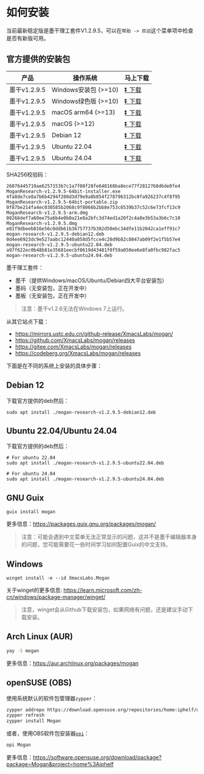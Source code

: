 # 如何安装
当前最新稳定版是墨干理工套件V1.2.9.5，可以在`帮助 -> 欢迎`这个菜单项中检查是否有新版可用。

## 官方提供的安装包
| 产品 | 操作系统 | 马上下载 |
|-----|-------|-----|
| 墨干v1.2.9.5 | Windows安装包 (>=10)| [⏬ 下载](https://mirrors.ustc.edu.cn/github-release/XmacsLabs/mogan/v1.2.9.5/MoganResearch-v1.2.9.5-64bit-installer.exe) |
| 墨干v1.2.9.5 | Windows绿色版 (>=10)| [⏬ 下载](https://mirrors.ustc.edu.cn/github-release/XmacsLabs/mogan/v1.2.9.5/MoganResearch-v1.2.9.5-64bit-portable.zip) |
| 墨干v1.2.9.5 | macOS arm64 (>=13) | [⏬ 下载](https://mirrors.ustc.edu.cn/github-release/XmacsLabs/mogan/v1.2.9.5/MoganResearch-v1.2.9.5-arm.dmg) |
| 墨干v1.2.9.5 | macOS (>=12) | [⏬ 下载](https://mirrors.ustc.edu.cn/github-release/XmacsLabs/mogan/v1.2.9.5/MoganResearch-v1.2.9.5.dmg) |
| 墨干v1.2.9.5 | Debian 12 | [⏬ 下载](https://mirrors.ustc.edu.cn/github-release/XmacsLabs/mogan/v1.2.9.5/mogan-research-v1.2.9.5-debian12.deb) |
| 墨干v1.2.9.5 | Ubuntu 22.04 | [⏬ 下载](https://mirrors.ustc.edu.cn/github-release/XmacsLabs/mogan/v1.2.9.5/mogan-research-v1.2.9.5-ubuntu22.04.deb) |
| 墨干v1.2.9.5 | Ubuntu 24.04 | [⏬ 下载](https://mirrors.ustc.edu.cn/github-release/XmacsLabs/mogan/v1.2.9.5/mogan-research-v1.2.9.5-ubuntu24.04.deb) |

SHA256校验码：
```
26076445719ae6257153b7c1a7f08f28fe648168ba8ece77f2812768d6de0fe4  MoganResearch-v1.2.9.5-64bit-installer.exe
4fa8de7ce8a7b6b4294f208d3d79e9a8b854f278796312bc0fa926237c4f8f95  MoganResearch-v1.2.9.5-64bit-portable.zip
0f87be214fa4ec030585b2068c9f8066b2bb8e753c6539b37c52c6e73fcf13c9  MoganResearch-v1.2.9.5-arm.dmg
08266def7a60ee75a6b4e0b0a21e8a2bfc3d74ed1a20f2c4a8e3b53a3b6c7c10  MoganResearch-v1.2.9.5.dmg
e81f9dbeeb816e56c0ddb61b36757737b382d50ebc34dfe11b2042ca1eff91c7  mogan-research-v1.2.9.5-debian12.deb
0d4ee6923dc9e527aabc12440a858d5fcce4c28d9b82c8047ab09f2e1f5b57e4  mogan-research-v1.2.9.5-ubuntu22.04.deb
a97f622ec0b48b81e35681eecbf0619d43481f0f59a050ee6e8fa0fbc982fac5  mogan-research-v1.2.9.5-ubuntu24.04.deb
```

墨干理工套件：
+ 墨干（提供Windows/macOS/Ubuntu/Debian四大平台安装包）
+ 墨码（无安装包，正在开发中）
+ 墨板（无安装包，正在开发中）

> 注意：墨干v1.2.6无法在Windows 7上运行。

从其它站点下载：
+ https://mirrors.ustc.edu.cn/github-release/XmacsLabs/mogan/
+ https://github.com/XmacsLabs/mogan/releases
+ https://gitee.com/XmacsLabs/mogan/releases
+ https://codeberg.org/XmacsLabs/mogan/releases

下面是在不同的系统上安装的具体步骤：

## Debian 12
下载官方提供的deb然后：
```
sudo apt install ./mogan-research-v1.2.9.5-debian12.deb
```

## Ubuntu 22.04/Ubuntu 24.04
下载官方提供的deb然后：
```
# For ubuntu 22.04
sudo apt install ./mogan-research-v1.2.9.5-ubuntu22.04.deb

# For ubuntu 24.04
sudo apt install ./mogan-research-v1.2.9.5-ubuntu24.04.deb
```

## GNU Guix
```
guix install mogan
```
更多信息：https://packages.guix.gnu.org/packages/mogan/

> 注意：可能会遇到中文菜单无法正常显示的问题，这并不是墨干编辑器本身的问题，您可能需要花一些时间学习如何配置Guix的中文支持。

## Windows
```
winget install -e --id XmacsLabs.Mogan
```
关于winget的更多信息: https://learn.microsoft.com/zh-cn/windows/package-manager/winget/

> 注意，winget会从Github下载安装包，如果网络有问题，还是建议手动下载安装。

## Arch Linux (AUR)
```bash
yay -S mogan
```
更多信息：https://aur.archlinux.org/packages/mogan

## openSUSE (OBS)

使用系统默认的软件包管理器`zypper`：

```bash
zypper addrepo https://download.opensuse.org/repositories/home:iphelf/openSUSE_Tumbleweed/home:iphelf.repo
zypper refresh
zypper install Mogan
```

或者，使用OBS软件包安装器[`opi`](https://software.opensuse.org/package/opi)：

```bash
opi Mogan
```

更多信息：https://software.opensuse.org/download/package?package=Mogan&project=home%3Aiphelf
